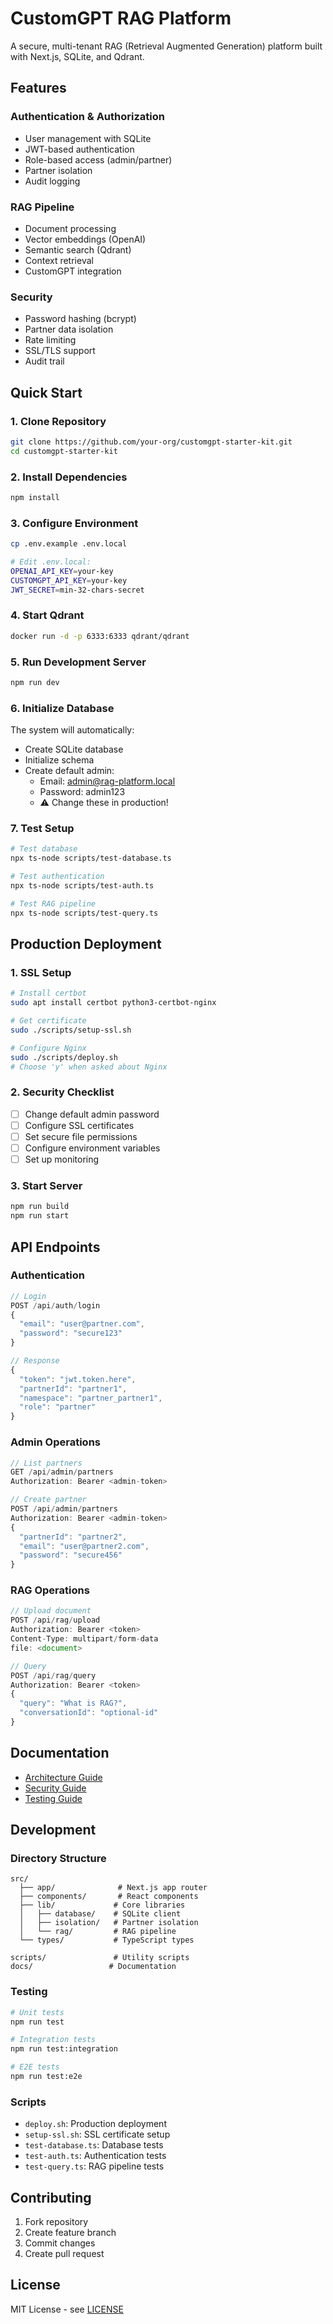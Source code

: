 # CustomGPT RAG Platform

A secure, multi-tenant RAG (Retrieval Augmented Generation) platform built with Next.js, SQLite, and Qdrant.

## Features

### Authentication & Authorization
- User management with SQLite
- JWT-based authentication
- Role-based access (admin/partner)
- Partner isolation
- Audit logging

### RAG Pipeline
- Document processing
- Vector embeddings (OpenAI)
- Semantic search (Qdrant)
- Context retrieval
- CustomGPT integration

### Security
- Password hashing (bcrypt)
- Partner data isolation
- Rate limiting
- SSL/TLS support
- Audit trail

## Quick Start

### 1. Clone Repository
```bash
git clone https://github.com/your-org/customgpt-starter-kit.git
cd customgpt-starter-kit
```

### 2. Install Dependencies
```bash
npm install
```

### 3. Configure Environment
```bash
cp .env.example .env.local

# Edit .env.local:
OPENAI_API_KEY=your-key
CUSTOMGPT_API_KEY=your-key
JWT_SECRET=min-32-chars-secret
```

### 4. Start Qdrant
```bash
docker run -d -p 6333:6333 qdrant/qdrant
```

### 5. Run Development Server
```bash
npm run dev
```

### 6. Initialize Database
The system will automatically:
- Create SQLite database
- Initialize schema
- Create default admin:
  * Email: admin@rag-platform.local
  * Password: admin123
  * ⚠️ Change these in production!

### 7. Test Setup
```bash
# Test database
npx ts-node scripts/test-database.ts

# Test authentication
npx ts-node scripts/test-auth.ts

# Test RAG pipeline
npx ts-node scripts/test-query.ts
```

## Production Deployment

### 1. SSL Setup
```bash
# Install certbot
sudo apt install certbot python3-certbot-nginx

# Get certificate
sudo ./scripts/setup-ssl.sh

# Configure Nginx
sudo ./scripts/deploy.sh
# Choose 'y' when asked about Nginx
```

### 2. Security Checklist
- [ ] Change default admin password
- [ ] Configure SSL certificates
- [ ] Set secure file permissions
- [ ] Configure environment variables
- [ ] Set up monitoring

### 3. Start Server
```bash
npm run build
npm run start
```

## API Endpoints

### Authentication
```typescript
// Login
POST /api/auth/login
{
  "email": "user@partner.com",
  "password": "secure123"
}

// Response
{
  "token": "jwt.token.here",
  "partnerId": "partner1",
  "namespace": "partner_partner1",
  "role": "partner"
}
```

### Admin Operations
```typescript
// List partners
GET /api/admin/partners
Authorization: Bearer <admin-token>

// Create partner
POST /api/admin/partners
Authorization: Bearer <admin-token>
{
  "partnerId": "partner2",
  "email": "user@partner2.com",
  "password": "secure456"
}
```

### RAG Operations
```typescript
// Upload document
POST /api/rag/upload
Authorization: Bearer <token>
Content-Type: multipart/form-data
file: <document>

// Query
POST /api/rag/query
Authorization: Bearer <token>
{
  "query": "What is RAG?",
  "conversationId": "optional-id"
}
```

## Documentation

- [Architecture Guide](docs/ARCHITECTURE.md)
- [Security Guide](docs/SECURITY.md)
- [Testing Guide](docs/TESTING.md)

## Development

### Directory Structure
```
src/
  ├── app/              # Next.js app router
  ├── components/       # React components
  ├── lib/             # Core libraries
  │   ├── database/    # SQLite client
  │   ├── isolation/   # Partner isolation
  │   └── rag/         # RAG pipeline
  └── types/           # TypeScript types

scripts/               # Utility scripts
docs/                 # Documentation
```

### Testing
```bash
# Unit tests
npm run test

# Integration tests
npm run test:integration

# E2E tests
npm run test:e2e
```

### Scripts
- `deploy.sh`: Production deployment
- `setup-ssl.sh`: SSL certificate setup
- `test-database.ts`: Database tests
- `test-auth.ts`: Authentication tests
- `test-query.ts`: RAG pipeline tests

## Contributing

1. Fork repository
2. Create feature branch
3. Commit changes
4. Create pull request

## License

MIT License - see [LICENSE](LICENSE)

